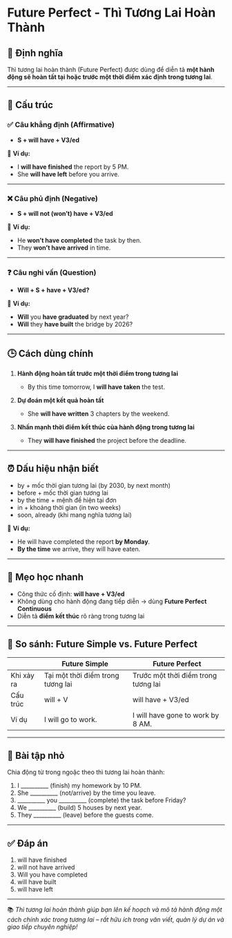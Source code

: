 # Future Perfect - Thì Tương Lai Hoàn Thành

## 📌 Định nghĩa
Thì tương lai hoàn thành (Future Perfect) được dùng để diễn tả **một hành động sẽ hoàn tất tại hoặc trước một thời điểm xác định trong tương lai**.

---

## 🧱 Cấu trúc

### ✅ Câu khẳng định (Affirmative)
- **S + will have + V3/ed**

📌 **Ví dụ:**
- I **will have finished** the report by 5 PM.  
- She **will have left** before you arrive.

---

### ❌ Câu phủ định (Negative)
- **S + will not (won’t) have + V3/ed**

📌 **Ví dụ:**
- He **won’t have completed** the task by then.  
- They **won’t have arrived** in time.

---

### ❓ Câu nghi vấn (Question)
- **Will + S + have + V3/ed?**

📌 **Ví dụ:**
- **Will** you **have graduated** by next year?  
- **Will** they **have built** the bridge by 2026?

---

## 🕒 Cách dùng chính

1. **Hành động hoàn tất trước một thời điểm trong tương lai**
   - By this time tomorrow, I **will have taken** the test.

2. **Dự đoán một kết quả hoàn tất**
   - She **will have written** 3 chapters by the weekend.

3. **Nhấn mạnh thời điểm kết thúc của hành động trong tương lai**
   - They **will have finished** the project before the deadline.

---

## ⏰ Dấu hiệu nhận biết

- by + mốc thời gian tương lai (by 2030, by next month)  
- before + mốc thời gian tương lai  
- by the time + mệnh đề hiện tại đơn  
- in + khoảng thời gian (in two weeks)  
- soon, already (khi mang nghĩa tương lai)

📌 **Ví dụ:**
- He will have completed the report **by Monday**.  
- **By the time** we arrive, they will have eaten.

---

## 🧠 Mẹo học nhanh

- Công thức cố định: **will have + V3/ed**  
- Không dùng cho hành động đang tiếp diễn → dùng **Future Perfect Continuous**  
- Diễn tả **điểm kết thúc** rõ ràng trong tương lai

---

## 🔁 So sánh: Future Simple vs. Future Perfect

|                                | Future Simple                   | Future Perfect                       |
|--------------------------------|----------------------------------|--------------------------------------|
| Khi xảy ra                     | Tại một thời điểm trong tương lai | Trước một thời điểm trong tương lai |
| Cấu trúc                       | will + V                       | will have + V3/ed                    |
| Ví dụ                          | I will go to work.             | I will have gone to work by 8 AM.   |

---

## 🧪 Bài tập nhỏ

Chia động từ trong ngoặc theo thì tương lai hoàn thành:

1. I __________ (finish) my homework by 10 PM.  
2. She __________ (not/arrive) by the time you leave.  
3. __________ you __________ (complete) the task before Friday?  
4. We __________ (build) 5 houses by next year.  
5. They __________ (leave) before the guests come.

---

## ✅ Đáp án

1. will have finished  
2. will not have arrived  
3. Will you have completed  
4. will have built  
5. will have left

---

📚 *Thì tương lai hoàn thành giúp bạn lên kế hoạch và mô tả hành động một cách chính xác trong tương lai – rất hữu ích trong văn viết, quản lý dự án và giao tiếp chuyên nghiệp!*
